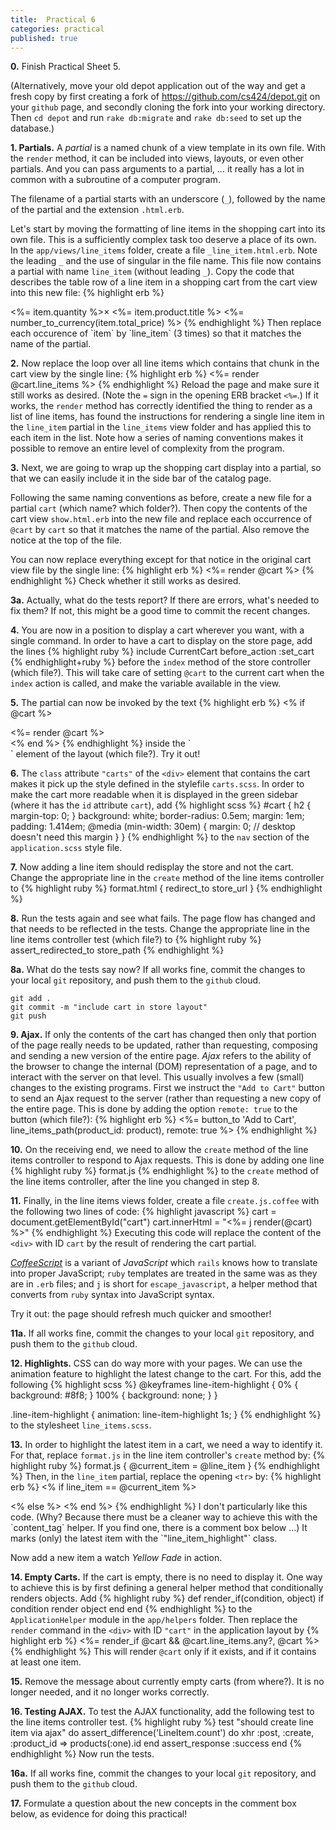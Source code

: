 ```yaml
---
title:  Practical 6
categories: practical
published: true
---
```

**0.** Finish Practical Sheet 5.

(Alternatively,
move your old depot application out of the way
and get a fresh copy
by first creating a fork of <https://github.com/cs424/depot.git>
on your `github` page, and secondly cloning the fork into your
working directory.
Then `cd depot` and run `rake db:migrate` and `rake db:seed` to set up the database.)

**1. Partials.** A _partial_ is a named chunk of a view template in
its own file.  With the `render` method, it can be included into
views, layouts, or even other partials.  And you can pass arguments to
a partial, ... it really has a lot in common with a subroutine of a computer program.

The filename of a partial starts with an underscore (`_`),
followed by the name of the partial and the extension
`.html.erb`.

Let's start by moving the formatting of line items in the shopping cart
into its own file.  This is a sufficiently complex task too deserve
a place of its own. In the `app/views/line_items` folder, create a
file `_line_item.html.erb`.  Note the leading `_` and the use of singular
in the file name.  This file now contains a partial with name `line_item`
(without leading `_`).  Copy the code that describes the table row
of a line item in a shopping cart from the cart view into this new file:
{% highlight erb %}
<tr>
  <td><%= item.quantity %>&times;</td>
  <td><%= item.product.title %></td>
  <td class="item_price"><%= number_to_currency(item.total_price) %></td>
</tr>
{% endhighlight %}
Then replace each occurence of `item` by `line_item` (3 times) so that it matches the name of
the partial.

**2.** Now replace the loop over all line items which contains that
chunk in the cart view by the single line:
{% highlight erb %}
<%= render @cart.line_items %>
{% endhighlight %}
Reload the page and make sure it still works as desired.
(Note the `=` sign in the opening ERB bracket `<%=`.)  If it works, the
`render` method has correctly identified the thing to render as a list of line items, has found the instructions for rendering a single line item in the
`line_item` partial in the `line_items` view folder and has applied this
to each item in the list.
Note how a series of naming conventions makes it possible to remove
an entire level of complexity from the program.

**3.** Next,
we are going to wrap up the shopping cart display into a partial,
so that we can easily include it in the side bar of the catalog page.

Following the same naming conventions as before,
create a new file for a partial `cart`
(which name? which folder?).
Then copy the contents of the cart view
`show.html.erb` into the new file
and replace each occurrence of `@cart` by `cart`
so that it matches the name of
the partial.  Also remove the
notice at the top of the file.

You can now replace everything except for that notice
in the original cart view file by the single line:
{% highlight erb %}
<%= render @cart %>
{% endhighlight %}
Check whether it still works as desired.

**3a.** Actually, what do the tests report?  If there are errors,
what's needed to fix them?  If not,
this might be a good time to commit the recent changes.

**4.**  You are now in a position to display a cart wherever you want,
with a single command.
In order to have a cart to display on the store page, add the lines
{% highlight ruby %}
include CurrentCart
before_action :set_cart
{% endhighlight+ruby %}
before the `index` method of the store controller (which file?).
This will take care of setting `@cart` to the current cart
when the `index` action is called, and make the variable available
in the view.

**5.**
The partial can now be invoked by the text
{% highlight erb %}
<% if @cart %>
  <div id="cart" class="carts">
    <%= render @cart %>
  </div>
<% end %>
{% endhighlight %}
inside the `<nav>` element of the layout
(which file?).  Try it out!

**6.** The `class` attribute `"carts"` of the `<div>` element that contains the cart makes it pick up the style defined in the stylefile `carts.scss`.
In order to make the cart more readable when it is displayed  in the green sidebar (where it has the `id` attribute `cart`), add
{% highlight scss %}
#cart {
  h2 {
    margin-top: 0;
  }
  background: white;
  border-radius: 0.5em;
  margin: 1em;
  padding: 1.414em;
  @media (min-width: 30em) {
    margin: 0; // desktop doesn't need this margin
  }
}
{% endhighlight %}
to the `nav` section of the `application.scss` style file.

**7.**  Now adding a line item should redisplay the store
and not the cart. Change the appropriate line in the `create` method
of the line items controller to
{% highlight ruby %}
format.html { redirect_to store_url }
{% endhighlight %}

**8.** Run the tests again and see what fails.  The page flow has changed and
that needs to be reflected in the tests.
Change the appropriate line in the line items controller test (which file?)
to
{% highlight ruby %}
assert_redirected_to store_path
{% endhighlight %}

**8a.** What do the tests say now?
If all works fine, commit the changes to your local `git`
repository, and push them to the `github` cloud.

    git add .
    git commit -m "include cart in store layout"
    git push

**9. Ajax.**
If only the contents of the cart has changed then
only that portion of the page really needs to be updated,
rather than requesting, composing and sending a new version of the entire page.
 _Ajax_ refers to the ability of the browser to
change the internal (DOM) representation of a page, and to interact
with the server on that level.  This usually involves
a few (small) changes to the existing programs.
First we instruct the `"Add to Cart"` button to send an Ajax request
to the server (rather than requesting a new copy of the entire page.
This is done by adding the option `remote: true` to the button (which file?):
{% highlight erb %}
<%= button_to 'Add to Cart', line_items_path(product_id: product),
  remote: true %>
{% endhighlight %}

**10.**
On the receiving end, we need to allow
the `create` method of the line items
controller to respond to Ajax requests.
This is done
by adding one line
{% highlight ruby %}
format.js
{% endhighlight %}
to the `create` method of the line items
controller, after the line you changed in step 8.



**11.**
Finally, in the line items views folder, create a file `create.js.coffee`
with the following two lines of code:
{% highlight javascript %}
cart = document.getElementById("cart")
cart.innerHtml = "<%= j render(@cart) %>"
{% endhighlight %}
Executing this code will replace the content of the `<div>` with
ID `cart` by the result of rendering the cart partial.

[_CoffeeScript_](http://coffescript.org) is a variant of _JavaScript_
which `rails` knows how to translate into proper JavaScript; `ruby` templates
are treated in the same was as they are in `.erb` files; and `j` is short for
`escape_javascript`, a helper method that converts from `ruby` syntax into
JavaScript syntax.

Try it out: the page should refresh much quicker and smoother!

**11a.** If all works fine, commit the changes to your local `git`
repository, and push them to the `github` cloud.

**12. Highlights.** CSS can do way more with your pages.
We can use the animation feature to highlight the latest change
to the cart.  For this, add the following
{% highlight scss %}
@keyframes line-item-highlight {
  0% {
    background: #8f8;
  }
  100% {
    background: none;
  }
}

.line-item-highlight {
  animation: line-item-highlight 1s;
}
{% endhighlight %}
to the stylesheet `line_items.scss`.

**13.** In order to highlight the latest item in a cart, we need a way
to identify it.  For that, replace `format.js` in the line item
controller's `create` method by:
{% highlight ruby %}
format.js { @current_item = @line_item }
{% endhighlight %}
Then, in the `line_item` partial, replace the opening `<tr>` by:
{% highlight erb %}
<% if line_item == @current_item %>
<tr class="line-item-highlight">
<% else %>
<tr>
<% end %>
{% endhighlight %}
I don't particularly like this code. (Why? Because there must be a cleaner way to achieve this with the `content_tag` helper.  If you find one, there is a comment box below ...) It marks (only) the latest
item with the `"line_item_highlight"` class.

Now add a new item a watch _Yellow Fade_ in action.

**14. Empty Carts.** If the cart is empty, there is no need to display it.
One way to achieve this is by first defining a general helper method that
conditionally renders objects.
Add
{% highlight ruby %}
def render_if(condition, object)
  if condition
    render object
  end
end
{% endhighlight %}
to the `ApplicationHelper` module in the `app/helpers` folder.
Then replace the `render` command in the `<div>` with ID `"cart"`
in the application layout by
{% highlight erb %}
          <%= render_if @cart && @cart.line_items.any?, @cart %>
{% endhighlight %}
This will render `@cart` only if it exists, and if it contains
at least one item.

**15.** Remove the message about currently empty carts (from where?).
It is no longer needed, and it no longer works correctly.

**16. Testing AJAX.**
To test the AJAX functionality, add the following test to the line items controller test.
{% highlight ruby %}
test "should create line item via ajax" do
  assert_difference('LineItem.count') do
    xhr :post, :create, :product_id => products(:one).id
  end
  assert_response :success
end
{% endhighlight %}
Now run the tests.

**16a.** If all works fine, commit the changes to your local `git`
repository, and push them to the `github` cloud.

**17.** Formulate a question about the new concepts in the comment box below,
as evidence for doing this practical!